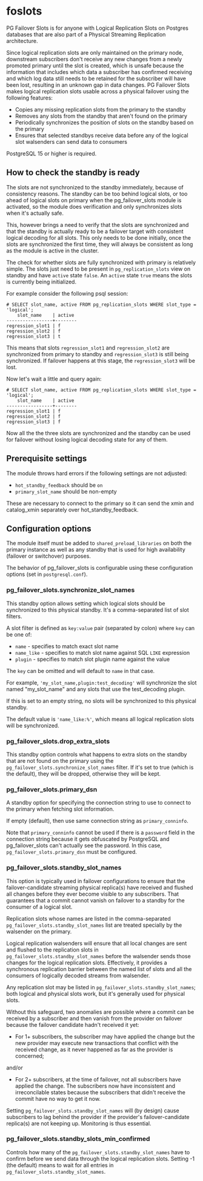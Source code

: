 # foslots

PG Failover Slots is for anyone with Logical Replication Slots on Postgres databases that are also part of a Physical Streaming Replication architecture.

Since logical replication slots are only maintained on the primary node, downstream subscribers don't receive any new changes from a newly promoted primary until the slot is created, which is unsafe because the information that includes which data a subscriber has confirmed receiving and which log data still needs to be retained for the subscriber will have been lost, resulting in an unknown gap in data changes. PG Failover Slots makes logical replication slots usable across a physical failover using the following features:

- Copies any missing replication slots from the primary to the standby
- Removes any slots from the standby that aren't found on the primary
- Periodically synchronizes the position of slots on the standby based on the primary
- Ensures that selected standbys receive data before any of the logical slot walsenders can send data to consumers

PostgreSQL 15 or higher is required.

## How to check the standby is ready

The slots are not synchronized to the standby immediately, because of
consistency reasons. The standby can be too behind logical slots, or too ahead
of logical slots on primary when the pg_failover_slots module is activated,
so the module does verification and only synchronizes slots when it's
actually safe.

This, however brings a need to verify that the slots are synchronized and
that the standby is actually ready to be a failover target with consistent
logical decoding for all slots. This only needs to be done initially, once
the slots are synchronized the first time, they will always be consistent as
long as the module is active in the cluster.

The check for whether slots are fully synchronized with primary is relatively
simple. The slots just need to be present in `pg_replication_slots` view on
standby and have `active` state `false`. An `active` state `true` means the
slots is currently being initialized.

For example consider the following psql session:

```psql
# SELECT slot_name, active FROM pg_replication_slots WHERE slot_type = 'logical';
    slot_name    | active
-----------------+--------
regression_slot1 | f
regression_slot2 | f
regression_slot3 | t
```

This means that slots `regression_slot1` and `regression_slot2` are synchronized
from primary to standby and `regression_slot3` is still being synchronized. If
failover happens at this stage, the `regression_slot3` will be lost.

Now let's wait a little and query again:

```psql
# SELECT slot_name, active FROM pg_replication_slots WHERE slot_type = 'logical';
    slot_name    | active
-----------------+--------
regression_slot1 | f
regression_slot2 | f
regression_slot3 | f
```

Now all the the three slots are synchronized and the standby can be used
for failover without losing logical decoding state for any of them.

## Prerequisite settings

The module throws hard errors if the following settings are not adjusted:

- `hot_standby_feedback` should be `on`
- `primary_slot_name` should be non-empty

These are necessary to connect to the primary so it can send the xmin and
catalog_xmin separately over hot_standby_feedback.

## Configuration options

The module itself must be added to `shared_preload_libraries` on both the
primary instance as well as any standby that is used for high availability
(failover or switchover) purposes.

The behavior of pg_failover_slots is configurable using these configuration
options (set in `postgresql.conf`).

### pg_failover_slots.synchronize_slot_names

This standby option allows setting which logical slots should be synchronized
to this physical standby. It's a comma-separated list of slot filters.

A slot filter is defined as  `key:value` pair (separated by colon) where `key`
can be one of:

 - `name` - specifies to match exact slot name
 - `name_like` - specifies to match slot name against SQL `LIKE` expression
 - `plugin` - specifies to match slot plugin name against the value

The `key` can be omitted and will default to `name` in that case.

For example, `'my_slot_name,plugin:test_decoding'` will
synchronize the slot named "my_slot_name" and any slots that use the test_decoding plugin.

If this is set to an empty string, no slots will be synchronized to this physical
standby.

The default value is `'name_like:%'`, which means all logical replication slots
will be synchronized.


### pg_failover_slots.drop_extra_slots

This standby option controls what happens to extra slots on the standby that are
not found on the primary using the `pg_failover_slots.synchronize_slot_names` filter.
If it's set to true (which is the default), they will be dropped, otherwise
they will be kept.

### pg_failover_slots.primary_dsn

A standby option for specifying the connection string to use to connect to the
primary when fetching slot information.

If empty (default), then use same connection string as `primary_conninfo`.

Note that `primary_conninfo` cannot be used if there is a `password` field in
the connection string because it gets obfuscated by PostgreSQL and
pg_failover_slots can't actually see the password. In this case,
`pg_failover_slots.primary_dsn` must be configured.

### pg_failover_slots.standby_slot_names

This option is typically used in failover configurations to ensure that the
failover-candidate streaming physical replica(s) have received and flushed
all changes before they ever become visible to any subscribers. That guarantees
that a commit cannot vanish on failover to a standby for the consumer of a logical
slot.

Replication slots whose names are listed in the comma-separated
`pg_failover_slots.standby_slot_names` list are treated specially by the
walsender on the primary.

Logical replication walsenders will ensure that all local changes are sent and
flushed to the replication slots in `pg_failover_slots.standby_slot_names`
before the walsender sends those changes for the logical replication slots.
Effectively, it provides a synchronous replication barrier between the named
list of slots and all the consumers of logically decoded streams from walsender.

Any replication slot may be listed in `pg_failover_slots.standby_slot_names`;
both logical and physical slots work, but it's generally used for physical
slots.

Without this safeguard, two anomalies are possible where a commit can be
received by a subscriber and then vanish from the provider on failover because
the failover candidate hadn't received it yet:

* For 1+ subscribers, the subscriber may have applied the change but the new
  provider may execute new transactions that conflict with the received change,
  as it never happened as far as the provider is concerned;

and/or

* For 2+ subscribers, at the time of failover, not all subscribers have applied
  the change. The subscribers now have inconsistent and irreconcilable states
  because the subscribers that didn't receive the commit have no way to get it
  now.

Setting `pg_failover_slots.standby_slot_names` will (by design) cause subscribers to
lag behind the provider if the provider's failover-candidate replica(s) are not
keeping up. Monitoring is thus essential.

### pg_failover_slots.standby_slots_min_confirmed

Controls how many of the `pg_failover_slots.standby_slot_names` have to
confirm before we send data through the logical replication
slots. Setting -1 (the default) means to wait for all entries in
`pg_failover_slots.standby_slot_names`.

